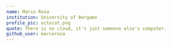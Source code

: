 ```yaml
---
name: Marco Rosa
institution: University of Bergamo
profile_pic: octocat.png
quote: There is no cloud, it's just someone else's computer.
github_user: marcorosa
---
```

